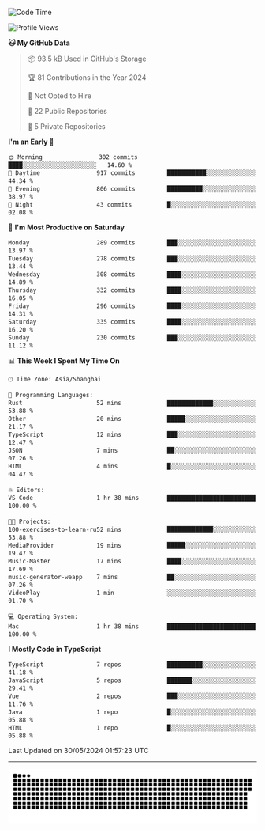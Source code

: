 <!--
<picture>
  <source
    srcset="https://github-readme-stats.vercel.app/api?username=kevinxft&show_icons=true&theme=dark"
    media="(prefers-color-scheme: dark)"
  />
  <source
    srcset="https://github-readme-stats.vercel.app/api?username=kevinxft&show_icons=true"
    media="(prefers-color-scheme: light), (prefers-color-scheme: no-preference)"
  />
  <img src="https://github-readme-stats.vercel.app/api?username=kevinxft&show_icons=true" />
</picture>
-->

<!--START_SECTION:waka-->
![Code Time](http://img.shields.io/badge/Code%20Time-1%2C510%20hrs%2045%20mins-blue)

![Profile Views](http://img.shields.io/badge/Profile%20Views-0-blue)

**🐱 My GitHub Data** 

> 📦 93.5 kB Used in GitHub's Storage 
 > 
> 🏆 81 Contributions in the Year 2024
 > 
> 🚫 Not Opted to Hire
 > 
> 📜 22 Public Repositories 
 > 
> 🔑 5 Private Repositories 
 > 
**I'm an Early 🐤** 

```text
🌞 Morning                302 commits         ████░░░░░░░░░░░░░░░░░░░░░   14.60 % 
🌆 Daytime                917 commits         ███████████░░░░░░░░░░░░░░   44.34 % 
🌃 Evening                806 commits         ██████████░░░░░░░░░░░░░░░   38.97 % 
🌙 Night                  43 commits          █░░░░░░░░░░░░░░░░░░░░░░░░   02.08 % 
```
📅 **I'm Most Productive on Saturday** 

```text
Monday                   289 commits         ███░░░░░░░░░░░░░░░░░░░░░░   13.97 % 
Tuesday                  278 commits         ███░░░░░░░░░░░░░░░░░░░░░░   13.44 % 
Wednesday                308 commits         ████░░░░░░░░░░░░░░░░░░░░░   14.89 % 
Thursday                 332 commits         ████░░░░░░░░░░░░░░░░░░░░░   16.05 % 
Friday                   296 commits         ████░░░░░░░░░░░░░░░░░░░░░   14.31 % 
Saturday                 335 commits         ████░░░░░░░░░░░░░░░░░░░░░   16.20 % 
Sunday                   230 commits         ███░░░░░░░░░░░░░░░░░░░░░░   11.12 % 
```


📊 **This Week I Spent My Time On** 

```text
🕑︎ Time Zone: Asia/Shanghai

💬 Programming Languages: 
Rust                     52 mins             █████████████░░░░░░░░░░░░   53.88 % 
Other                    20 mins             █████░░░░░░░░░░░░░░░░░░░░   21.17 % 
TypeScript               12 mins             ███░░░░░░░░░░░░░░░░░░░░░░   12.47 % 
JSON                     7 mins              ██░░░░░░░░░░░░░░░░░░░░░░░   07.26 % 
HTML                     4 mins              █░░░░░░░░░░░░░░░░░░░░░░░░   04.47 % 

🔥 Editors: 
VS Code                  1 hr 38 mins        █████████████████████████   100.00 % 

🐱‍💻 Projects: 
100-exercises-to-learn-ru52 mins             █████████████░░░░░░░░░░░░   53.88 % 
MediaProvider            19 mins             █████░░░░░░░░░░░░░░░░░░░░   19.47 % 
Music-Master             17 mins             ████░░░░░░░░░░░░░░░░░░░░░   17.69 % 
music-generator-weapp    7 mins              ██░░░░░░░░░░░░░░░░░░░░░░░   07.26 % 
VideoPlay                1 min               ░░░░░░░░░░░░░░░░░░░░░░░░░   01.70 % 

💻 Operating System: 
Mac                      1 hr 38 mins        █████████████████████████   100.00 % 
```

**I Mostly Code in TypeScript** 

```text
TypeScript               7 repos             ██████████░░░░░░░░░░░░░░░   41.18 % 
JavaScript               5 repos             ███████░░░░░░░░░░░░░░░░░░   29.41 % 
Vue                      2 repos             ███░░░░░░░░░░░░░░░░░░░░░░   11.76 % 
Java                     1 repo              █░░░░░░░░░░░░░░░░░░░░░░░░   05.88 % 
HTML                     1 repo              █░░░░░░░░░░░░░░░░░░░░░░░░   05.88 % 
```




 Last Updated on 30/05/2024 01:57:23 UTC
<!--END_SECTION:waka-->

---

<picture>
  <source media="(prefers-color-scheme: dark)" srcset="https://raw.githubusercontent.com/kevinxft/kevinxft/output/github-contribution-grid-snake-dark.svg">
  <source media="(prefers-color-scheme: light)" srcset="https://raw.githubusercontent.com/kevinxft/kevinxft/output/github-contribution-grid-snake.svg">
  <img alt="github contribution grid snake animation" src="https://raw.githubusercontent.com/kevinxft/kevinxft/output/github-contribution-grid-snake.svg">
</picture>